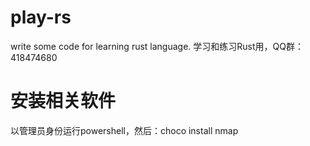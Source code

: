 # play-rs
write some code for learning rust language.
学习和练习Rust用，QQ群：418474680

# 安装相关软件

以管理员身份运行powershell，然后：choco install nmap